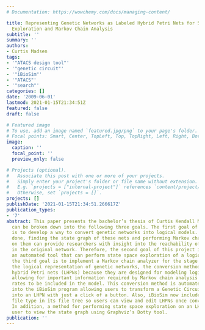 ```yaml
---
# Documentation: https://wowchemy.com/docs/managing-content/

title: Representing Genetic Networks as Labeled Hybrid Petri Nets for State Space
  Exploration and Markov Chain Analysis
subtitle: ''
summary: ''
authors:
- Curtis Madsen
tags:
- '"ATACS design tool"'
- '"genetic circuit"'
- '"iBioSim"'
- '"ATACS"'
- '"search"'
categories: []
date: '2009-06-01'
lastmod: 2021-01-15T21:34:51Z
featured: false
draft: false

# Featured image
# To use, add an image named `featured.jpg/png` to your page's folder.
# Focal points: Smart, Center, TopLeft, Top, TopRight, Left, Right, BottomLeft, Bottom, BottomRight.
image:
  caption: ''
  focal_point: ''
  preview_only: false

# Projects (optional).
#   Associate this post with one or more of your projects.
#   Simply enter your project's folder or file name without extension.
#   E.g. `projects = ["internal-project"]` references `content/project/deep-learning/index.md`.
#   Otherwise, set `projects = []`.
projects: []
publishDate: '2021-01-15T21:34:51.266617Z'
publication_types:
- '7'
abstract: This paper presents the bachelor’s thesis of Curtis Kendall Madsen which
  can be broken down into the following three goals. The first goal of this project
  is to develop a way to convert genetic networks into logical models. Once this is
  done, finding the state graph of these nets and performing Markov chain analysis
  on them can provide researchers with insight into the reachability of the states
  in the original network. Therefore, the second goal of this project is to develop
  an automated tool that can perform state space exploration of a logical model, and
  the third goal is to implement a Markov chain analyzer for the stage graph. For
  the logical representation of genetic networks, the conversion method uses labeled
  hybrid Petri nets (LHPNs) because they are designed for modeling logic while still
  allowing for important information required by Markov chain analysis such as transition
  rates to be included in the model. This conversion method is automated and is integrated
  into the iBioSim program allowing users to transform a Genetic Circuit Model (GCM)
  into an LHPN with just a click of a button. Also, iBioSim now includes the LHPN
  file type in its file tree so users can view and edit LHPNs once conversion is complete.
  In addition, a method for performing state space exploration on an LHPN allows the
  user to view the state graph using Graphviz’s Dotty tool.
publication: ''
---
```

